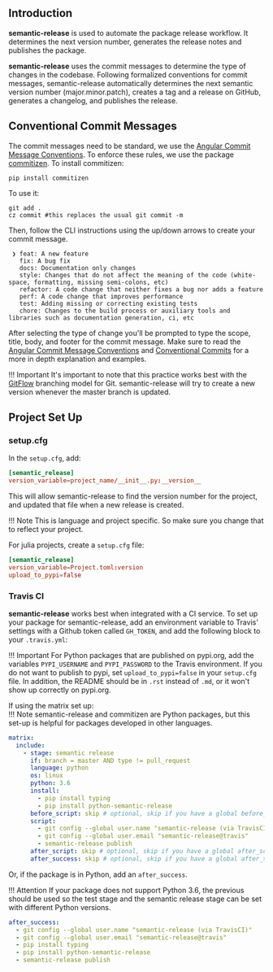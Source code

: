 ## Introduction

**semantic-release** is used to automate the package release workflow. It determines the next version number, generates the release notes and publishes the package.

**semantic-release** uses the commit messages to determine the type of changes in the codebase. Following formalized conventions for commit messages, semantic-release automatically determines the next semantic version number (major.minor.patch), creates a tag and a release on GitHub, generates a changelog, and publishes the release.

## Conventional Commit Messages
The commit messages need to be standard, we use the [Angular Commit Message Conventions][acmc]. To enforce these rules, we use the package [commitizen][cmtz].
To install commitizen:
```shell
pip install commitizen
```
To use it:
```shell
git add .
cz commit #this replaces the usual git commit -m
```
Then, follow the CLI instructions using the up/down arrows to create your commit message.
```shell
 ❯ feat: A new feature
   fix: A bug fix
   docs: Documentation only changes
   style: Changes that do not affect the meaning of the code (white-space, formatting, missing semi-colons, etc)
   refactor: A code change that neither fixes a bug nor adds a feature
   perf: A code change that improves performance
   test: Adding missing or correcting existing tests
   chore: Changes to the build process or auxiliary tools and libraries such as documentation generation, ci, etc
```
After selecting the type of change you'll be prompted to type the scope, title, body, and footer for the commit message.
Make sure to read the [Angular Commit Message Conventions][acmc] and [Conventional Commits][cc] for a more in depth explanation and examples.

!!! Important
    It's important to note that this practice works best with the [GitFlow][gf] branching model for Git. semantic-release will try to create a new version whenever the master branch is updated.
## Project Set Up

### setup.cfg
In the `setup.cfg`, add:
```toml
[semantic_release]
version_variable=project_name/__init__.py:__version__
```
This will allow semantic-release to find the version number for the project, and updated that file when a new release is created.

!!! Note
    This is language and project specific. So make sure you change that to reflect your project.

For julia projects, create a `setup.cfg` file:
```toml
[semantic_release]
version_variable=Project.toml:version
upload_to_pypi=false
```

### Travis CI

**semantic-release** works best when integrated with a CI service. To set up your package for semantic-release, add an environment variable to Travis' settings with a Github token called `GH_TOKEN`, and add the following block to your `.travis.yml`:

!!! Important
    For Python packages that are published on pypi.org, add the variables `PYPI_USERNAME` and `PYPI_PASSWORD` to the Travis environment. If you do not want to publish to pypi, set `upload_to_pypi=false` in your `setup.cfg` file.
    In addition, the README should be in `.rst` instead of `.md`, or it won't show up correctly on pypi.org.

If using the matrix set up:  
!!! Note
    semantic-release and commitizen are Python packages, but this set-up is helpful for packages developed in other languages.
```yaml
matrix:
  include:
    - stage: semantic release
      if: branch = master AND type != pull_request
      language: python
      os: linux
      python: 3.6
      install:
        - pip install typing
        - pip install python-semantic-release
      before_script: skip # optional, skip if you have a global before_script
      script:
        - git config --global user.name "semantic-release (via TravisCI)"
        - git config --global user.email "semantic-release@travis"
        - semantic-release publish
      after_script: skip # optional, skip if you have a global after_script
      after_success: skip # optional, skip if you have a global after_success
```
Or, if the package is in Python, add an `after_success`.  

!!! Attention
    If your package does not support Python 3.6, the previous should be used so the test stage and the semantic release stage can be set with different Python versions.
```yaml
after_success:
  - git config --global user.name "semantic-release (via TravisCI)"
  - git config --global user.email "semantic-release@travis"
  - pip install typing
  - pip install python-semantic-release
  - semantic-release publish
```

[acmc]:https://github.com/angular/angular.js/blob/master/DEVELOPERS.md#-git-commit-guidelines
[cmtz]:https://pypi.org/project/commitizen/
[gf]:https://datasift.github.io/gitflow/IntroducingGitFlow.html
[cc]:https://www.conventionalcommits.org/en/v1.0.0-beta.2/

